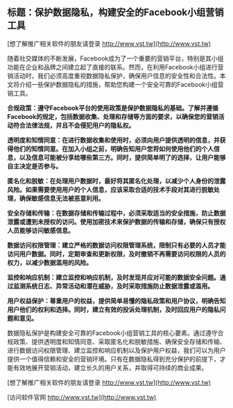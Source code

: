 ## **标题：保护数据隐私，构建安全的Facebook小组营销工具**

[想了解推广相关软件的朋友请登录 http://www.vst.tw](http://www.vst.tw)

随着社交媒体的不断发展，Facebook成为了一个重要的营销平台，特别是其小组功能在企业和品牌之间建立起了直接的联系。然而，在利用Facebook小组进行营销活动时，我们必须高度重视数据隐私保护，确保用户信息的安全性和合法性。本文将介绍一些保护数据隐私的措施，帮助您构建一个安全可靠的Facebook小组营销工具。

**合规政策：遵守Facebook平台的使用政策是保护数据隐私的基础。了解并遵循Facebook的规定，包括数据收集、处理和存储等方面的要求，以确保您的营销活动符合法律法规，并且不会侵犯用户的隐私权。**

**透明度和知情同意：在进行数据收集和使用时，必须向用户提供透明的信息，并获得他们的知情同意。在加入小组之前，明确告知用户您将如何使用他们的个人信息，以及信息可能被分享给哪些第三方。同时，提供简单明了的选择，让用户能够自主决定是否参与。**

**匿名化和脱敏：在处理用户数据时，最好将其匿名化处理，以减少个人身份的泄露风险。如果需要使用用户的个人信息，应该采取合适的技术手段对其进行脱敏处理，确保敏感信息无法被恶意利用。**

**安全存储和传输：在数据存储和传输过程中，必须采取适当的安全措施，防止数据泄露或遭到未授权的访问。使用加密技术来保护数据的传输和存储，确保只有授权人员能够访问敏感信息。**

**数据访问权限管理：建立严格的数据访问权限管理系统，限制只有必要的人员才能访问用户数据。同时，定期审查和更新权限，及时撤销不再需要访问权限的人员的权力，以减少数据滥用的风险。**

**监控和响应机制：建立监控和响应机制，及时发现并应对可能的数据安全问题。通过监测系统日志、异常活动和潜在威胁，及时采取措施防止数据泄露或滥用。**

**用户权益保护：尊重用户的权益，提供简单易懂的隐私政策和用户协议，明确告知用户他们的权利和选择。同时，建立有效的投诉处理机制，及时回应用户的隐私问题和意见。**

数据隐私保护是构建安全可靠的Facebook小组营销工具的核心要素。通过遵守合规政策、提供透明度和知情同意、采取匿名化和脱敏措施、确保安全存储和传输、进行数据访问权限管理、建立监控和响应机制以及保护用户权益，我们可以为用户提供一个值得信赖和安全的营销环境。只有在数据隐私得到充分保护的前提下，才能有效地展开营销活动，建立长久的用户关系，并取得可持续的商业成果。

[想了解推广相关软件的朋友请登录 http://www.vst.tw](http://www.vst.tw)


[访问软件官网 http://www.vst.tw](http://www.vst.tw)

